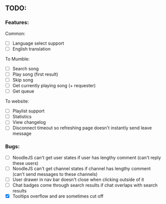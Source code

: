## TODO:

### Features:

Common:

- [ ] Language select support
- [ ] English translation

To Mumble:

- [ ] Search song
- [ ] Play song (first result)
- [ ] Skip song
- [ ] Get currently playing song (+ requester)
- [ ] Get queue

To website:

- [ ] Playlist support
- [ ] Statistics
- [ ] View changelog
- [ ] Disconnect timeout so refreshing page doesn't instantly send leave message

### Bugs:

- [ ] NoodleJS can't get user states if user has lengthy comment (can't reply these users)
- [ ] NoodleJS can't get channel states if channel has lengthy comment (can't send messages to these channels)
- [ ] User drawer in nav bar doesn't close when clicking outside of it
- [ ] Chat badges come through search results if chat overlaps with search results
- [x] Tooltips overflow and are sometimes cut off
